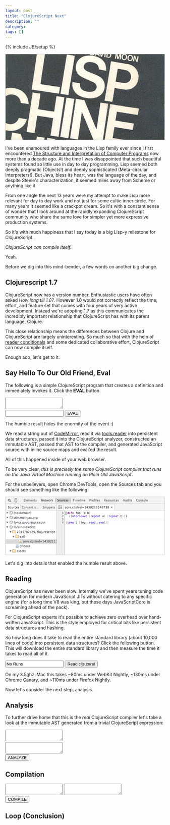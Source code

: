 ```yaml
---
layout: post
title: "ClojureScript Next"
description: ""
category: 
tags: []
---
```

{% include JB/setup %}

<link href="/assets/css/codemirror.css" rel="stylesheet"></link>
<link href="/assets/css/cljs-next/main.css" rel="stylesheet"></link>

<img width="590" style="border: 1px solid #ccc" src="/assets/images/lambdam.jpeg" />

I've been enamoured with languages in the Lisp family ever since I
first encountered
[The Structure and Interpretation of Computer Programs](https://mitpress.mit.edu/sicp/full-text/book/book.html)
now more than a decade ago. At the time I was disappointed that such
beautiful systems found so little use in day to day programming. Lisp
seemed both deeply pragmatic (Objects!) and deeply sophisticated
(Meta-circular Interpreters!). But Java, bless its heart, was the
language of the day, and despite Steele's characterization, it seemed
miles away from Scheme or anything like it.

From one angle the next 13 years were my attempt to make Lisp more
relevant for day to day work and not just for some cultic inner
circle. For many years it seemed like a crackpot dream. So it's with a
constant sense of wonder that I look around at the rapidly expanding
ClojureScript community who share the same love for simpler yet more
expressive production systems.

So it's with much happiness that I say today is a big Lisp-y milestone
for ClojureScript.

*ClojureScript can compile itself.*

Yeah.

Before we dig into this mind-bender, a few words on another big change.

## Clojurescript 1.7

ClojureScript now has a version number. Enthusiastic
users have often asked *How long till 1.0?*. However 1.0 would not
correctly reflect the time, effort, and feature set that comes with
four years of very active development. Instead we're adopting 1.7 as
this communicates the incredibly important relationship that
ClojureScript has with its parent language, Clojure.

This close relationship means the differences between Clojure and
ClojureScript are largely uninteresting. So much so that with the help
of
[reader conditionals](http://blog.cognitect.com/blog/2015/6/30/clojure-17)
and some dedicated collaborative effort, ClojureScript can now compile
itself.

Enough ado, let's get to it.

## Say Hello To Our Old Friend, Eval

The following is a simple ClojureScript program that creates a
definition and immediately invokes it. Click the **EVAL** button.

<div class="eval-cljs">
    <textarea id="ex0" class="code"></textarea>
    <div class="eval-ctrl">
        <input id="ex0-out" type="text"></input>
        <button id="ex0-run" class="eval">EVAL</button>
    </div>
</div>

The humble result hides the enormity of the event :)

We read a string out of [CodeMirror](https://codemirror.net/), read
it via [tools.reader](https://github.com/clojure/tools.reader) into
persistent data structures, passed it into the ClojureScript analyzer,
constructed an immutable AST, passed that AST to the compiler, and
generated JavaScript source with inline source maps and eval'ed the
result.

All of this happened inside of your web browser.

To be very clear, *this is precisely the same ClojureScript compiler
that runs on the Java Virtual Machine running on Plain Old
JavaScript*.

For the unbelievers, open Chrome DevTools, open the Sources tab and
you should see something like the following:

<img width="590" style="border: 1px solid #ccc"
src="/assets/images/inline_source_maps.png" />

Let's dig into details that enabled the humble result above.

## Reading

ClojureScript has never been slow. Internally we've spent years tuning
code generation for modern JavaScript JITs without catering to any
specific engine (for a long time V8 was king, but these days
JavaScriptCore is screaming ahead of the pack).

For ClojureScript experts it's possible to achieve zero overhead over
hand-written JavaScript. This is the style employed for critical bits
like persistent data structures and hashing.

So how long does it take to read the entire standard library (about
10,000 lines of code) into persistent data structures? Click the
following button. This will download the entire standard library and
then measure the time it takes to read all of it.

<div class="eval-cljs">
    <div class="eval-ctrl">
        <input id="ex1-out" type="text" value="No Runs"></input>
        <button id="ex1-run">Read cljs.core!</button>
    </div>
</div>

On my 3.5ghz iMac this takes ~80ms under WebKit Nightly, ~130ms
under Chrome Canary, and ~110ms under Firefox Nightly.

Now let's consider the next step, analysis.

## Analysis

To further drive home that this is the *real* ClojureScript compiler
let's take a look at the immutable AST generated from a trivial
ClojureScript expression:

<div id="ana-cljs" class="eval-cljs">
    <div class="cols">
         <div class="left">
              <textarea id="ex2" width="290"></textarea>
         </div>
         <div class="right">
              <textarea id="ex2-out" width="290"></textarea>
         </div>
    </div>
</div>
<div class="eval-ctrl">
     <button id="ex2-run" class="eval">ANALYZE</button>
</div>

## Compilation

<div class="eval-cljs">
    <div class="cols">
        <textarea id="ex3" class="code"></textarea>
        <textarea id="ex3-out" class="code"></textarea>
    </div>
    <div class="eval-ctrl">
        <button id="ex3-run" class="eval">COMPILE</button>
    </div>
</div>

## Loop (Conclusion)

<script type="text/javascript" src="/assets/js/cljs_next/main.js"></script>
